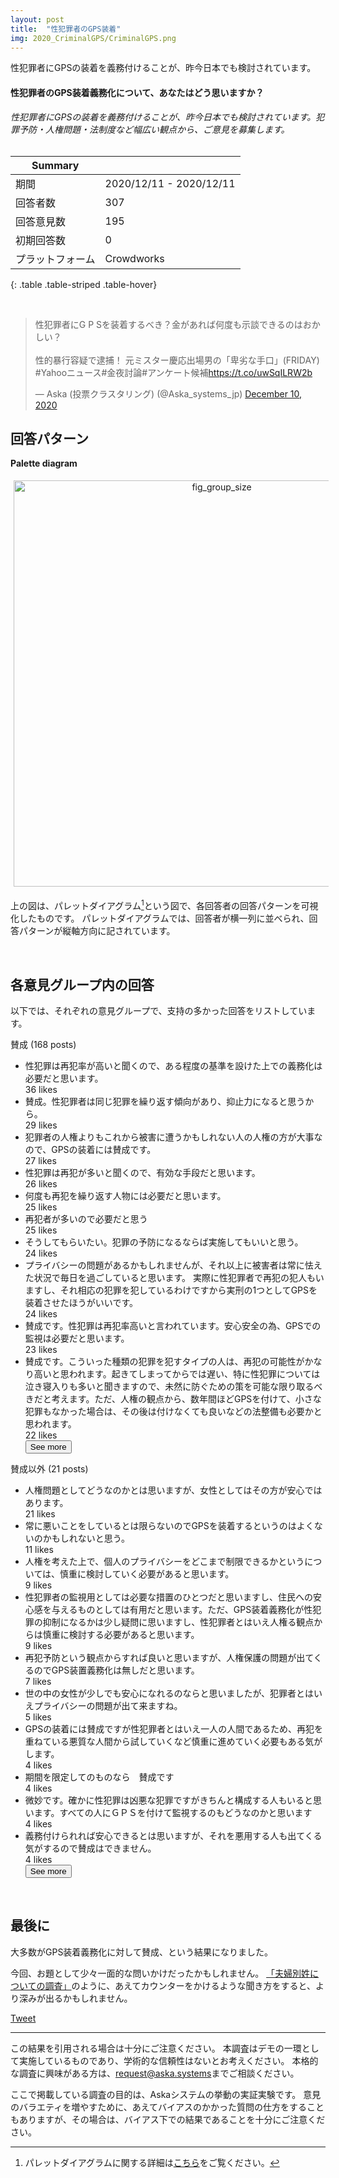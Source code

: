 ```yaml
---
layout: post
title:  "性犯罪者のGPS装着"
img: 2020_CriminalGPS/CriminalGPS.png
---
```


性犯罪者にGPSの装着を義務付けることが、昨今日本でも検討されています。


<div class="jumbotron">
  <h4>性犯罪者のGPS装着義務化について、あなたはどう思いますか？</h4>
  <label><i>性犯罪者にGPSの装着を義務付けることが、昨今日本でも検討されています。犯罪予防・人権問題・法制度など幅広い観点から、ご意見を募集します。</i></label>
</div>

<br>


| Summary | |
|------|------|
| 期間 | 2020/12/11 - 2020/12/11 |
| 回答者数 | 307 |
| 回答意見数 | 195 |
| 初期回答数 | 0 |
| プラットフォーム | Crowdworks |
{: .table .table-striped .table-hover}


<br>

<blockquote class="twitter-tweet tw-align-center"><p lang="ja" dir="ltr">性犯罪者にG P Sを装着するべき？金があれば何度も示談できるのはおかしい？<br><br>性的暴行容疑で逮捕！ 元ミスター慶応出場男の「卑劣な手口」(FRIDAY)<br>#Yahooニュース#金夜討論#アンケート候補<a href="https://t.co/uwSqILRW2b">https://t.co/uwSqILRW2b</a></p>&mdash; Aska (投票クラスタリング) (@Aska_systems_jp) <a href="https://twitter.com/Aska_systems_jp/status/1336878219123781635?ref_src=twsrc%5Etfw">December 10, 2020</a></blockquote> <script async src="https://platform.twitter.com/widgets.js" charset="utf-8"></script>


## 回答パターン

**Palette diagram**

<img src="{{site.baseurl}}/images/2020_CriminalGPS/linear_palette_diagram.jpg" alt="fig_group_size"
style = "
  width: 650px;
  border: none;
  background: none;
  margin: 1% 1% 1% 1%;
  text-align: center;
  display: inline-block;
">

上の図は、パレットダイアグラム[^0]という図で、各回答者の回答パターンを可視化したものです。
パレットダイアグラムでは、回答者が横一列に並べられ、回答パターンが縦軸方向に記されています。

[^0]: パレットダイアグラムに関する詳細は[こちら](https://github.com/palette-diagram/palette-diagram)をご覧ください。

<!-- **属性情報**

<img src="{{site.baseurl}}/images/2020_MaskWearing/histograms.png" alt="fig_group_size"
style = "
  width: 400px;
  border: none;
  background: none;
  margin: 1% 1% 1% 1%;
  text-align: center;
  display: inline-block;
">
 -->


<br>


## 各意見グループ内の回答
以下では、それぞれの意見グループで、支持の多かった回答をリストしています。

<div class="card">
	<div class="card-header">
	賛成 (168 posts)
	</div>
	<ul class="list-group list-group-flush">
	<li class="list-group-item">
		性犯罪は再犯率が高いと聞くので、ある程度の基準を設けた上での義務化は必要だと思います。
		<br><span class="badge badge-dark">36 likes</span>
	</li>
	<li class="list-group-item">
		賛成。性犯罪者は同じ犯罪を繰り返す傾向があり、抑止力になると思うから。
		<br><span class="badge badge-dark">29 likes</span>
	</li>
	<li class="list-group-item">
		犯罪者の人権よりもこれから被害に遭うかもしれない人の人権の方が大事なので、GPSの装着には賛成です。
		<br><span class="badge badge-dark">27 likes</span>
	</li>
	<div class="collapse" id="collapseOpinion0">
	<li class="list-group-item">
		性犯罪は再犯が多いと聞くので、有効な手段だと思います。
		<br><span class="badge badge-dark">26 likes</span>
	</li>
	<li class="list-group-item">
		何度も再犯を繰り返す人物には必要だと思います。
		<br><span class="badge badge-dark">25 likes</span>
	</li>
	<li class="list-group-item">
		再犯者が多いので必要だと思う
		<br><span class="badge badge-dark">25 likes</span>
	</li>
	<li class="list-group-item">
		そうしてもらいたい。犯罪の予防になるならば実施してもいいと思う。
		<br><span class="badge badge-dark">24 likes</span>
	</li>
	<li class="list-group-item">
		プライバシーの問題があるかもしれませんが、それ以上に被害者は常に怯えた状況で毎日を過ごしていると思います。 実際に性犯罪者で再犯の犯人もいますし、それ相応の犯罪を犯しているわけですから実刑の1つとしてGPSを装着させたほうがいいです。 
		<br><span class="badge badge-dark">24 likes</span>
	</li>
	<li class="list-group-item">
		賛成です。性犯罪は再犯率高いと言われています。安心安全の為、GPSでの監視は必要だと思います。
		<br><span class="badge badge-dark">23 likes</span>
	</li>
	<li class="list-group-item">
		賛成です。こういった種類の犯罪を犯すタイプの人は、再犯の可能性がかなり高いと思われます。起きてしまってからでは遅い、特に性犯罪については泣き寝入りも多いと聞きますので、未然に防ぐための策を可能な限り取るべきだと考えます。ただ、人権の観点から、数年間ほどGPSを付けて、小さな犯罪もなかった場合は、その後は付けなくても良いなどの法整備も必要かと思われます。
		<br><span class="badge badge-dark">22 likes</span>
	</li>
	</div>
	<button class="btn btn-light btn-block" type="button" data-toggle="collapse" data-target="#collapseOpinion0" aria-expanded="false" aria-controls="collapseOpinion0">
		See more
	</button>
	</ul>
</div>

<div class="card">
	<div class="card-header">
	賛成以外 (21 posts)
	</div>
	<ul class="list-group list-group-flush">
	<li class="list-group-item">
		人権問題としてどうなのかとは思いますが、女性としてはその方が安心ではあります。
		<br><span class="badge badge-dark">21 likes</span>
	</li>
	<li class="list-group-item">
		常に悪いことをしているとは限らないのでGPSを装着するというのはよくないのかもしれないと思う。
		<br><span class="badge badge-dark">11 likes</span>
	</li>
	<li class="list-group-item">
		人権を考えた上で、個人のプライバシーをどこまで制限できるかというについては、慎重に検討していく必要があると思います。
		<br><span class="badge badge-dark">9 likes</span>
	</li>
	<div class="collapse" id="collapseOpinion1">
	<li class="list-group-item">
		性犯罪者の監視用としては必要な措置のひとつだと思いますし、住民への安心感を与えるものとしては有用だと思います。ただ、GPS装着義務化が性犯罪の抑制になるかは少し疑問に思いますし、性犯罪者とはいえ人権る観点からは慎重に検討する必要があると思います。
		<br><span class="badge badge-dark">9 likes</span>
	</li>
	<li class="list-group-item">
		再犯予防という観点からすれば良いと思いますが、人権保護の問題が出てくるのでGPS装置義務化は無しだと思います。
		<br><span class="badge badge-dark">7 likes</span>
	</li>
	<li class="list-group-item">
		世の中の女性が少しでも安心になれるのならと思いましたが、犯罪者とはいえプライバシーの問題が出て来ますね。
		<br><span class="badge badge-dark">5 likes</span>
	</li>
	<li class="list-group-item">
		GPSの装着には賛成ですが性犯罪者とはいえ一人の人間であるため、再犯を重ねている悪質な人間から試していくなど慎重に進めていく必要もある気がします。
		<br><span class="badge badge-dark">4 likes</span>
	</li>
	<li class="list-group-item">
		期間を限定してのものなら　賛成です
		<br><span class="badge badge-dark">4 likes</span>
	</li>
	<li class="list-group-item">
		微妙です。確かに性犯罪は凶悪な犯罪ですがきちんと構成する人もいると思います。すべての人にＧＰＳを付けて監視するのもどうなのかと思います
		<br><span class="badge badge-dark">4 likes</span>
	</li>
	<li class="list-group-item">
		義務付けられれば安心できるとは思いますが、それを悪用する人も出てくる気がするので賛成はできません。
		<br><span class="badge badge-dark">4 likes</span>
	</li>
	</div>
	<button class="btn btn-light btn-block" type="button" data-toggle="collapse" data-target="#collapseOpinion1" aria-expanded="false" aria-controls="collapseOpinion1">
		See more
	</button>
	</ul>
</div>




<br>


## 最後に
大多数がGPS装着義務化に対して賛成、という結果になりました。

今回、お題として少々一面的な問いかけだったかもしれません。
[「夫婦別姓についての調査」](https://aska.systems/jp/FamilyName2020/)のように、あえてカウンターをかけるような聞き方をすると、より深みが出るかもしれません。



<a href="https://twitter.com/share?ref_src=twsrc%5Etfw" class="twitter-share-button" data-size="large" data-via="Aska_systems_jp" data-hashtags="Aska" data-show-count="false">Tweet</a><script async src="https://platform.twitter.com/widgets.js" charset="utf-8"></script>

---
この結果を引用される場合は十分にご注意ください。
本調査はデモの一環として実施しているものであり、学術的な信頼性はないとお考えください。
本格的な調査に興味がある方は、<a href="mailto:request@aska.systems">request@aska.systems</a>までご相談ください。

ここで掲載している調査の目的は、Askaシステムの挙動の実証実験です。
意見のバラエティを増やすために、あえてバイアスのかかった質問の仕方をすることもありますが、その場合は、バイアス下での結果であることを十分にご注意ください。
